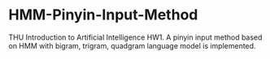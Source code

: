 # HMM-Pinyin-Input-Method
THU Introduction to Artificial Intelligence HW1. A pinyin input method based on HMM with bigram, trigram, quadgram language model is implemented.
